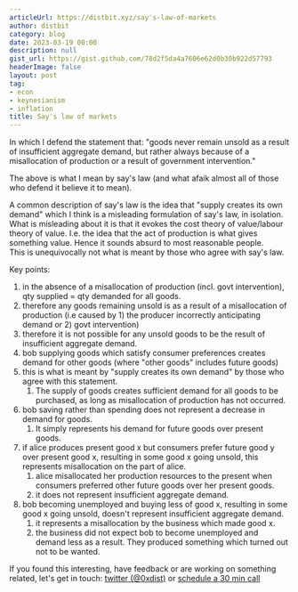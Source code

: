 ```yaml
---
articleUrl: https://distbit.xyz/say's-law-of-markets
author: distbit
category: blog
date: 2023-03-19 00:00
description: null
gist_url: https://gist.github.com/78d2f5da4a7606e62d0b30b922d57793
headerImage: false
layout: post
tag:
- econ
- keynesianism
- inflation
title: Say's law of markets
---
```





In which I defend the statement that: "goods never remain unsold as a result of insufficient aggregate demand, but rather always because of a misallocation of production or a result of government intervention."  

The above is what I mean by say's law (and what afaik almost all of those who defend it believe it to mean).  

A common description of say's law is the idea that "supply creates its own demand" which I think is a misleading formulation of say's law, in isolation.   
What is misleading about it is that it evokes the cost theory of value/labour theory of value. I.e. the idea that the act of production is what gives something value. Hence it sounds absurd to most reasonable people.   
This is unequivocally not what is meant by those who agree with say's law.  


Key points:  
1. in the absence of a misallocation of production (incl. govt intervention), qty supplied = qty demanded for all goods.  
2. therefore any goods remaining unsold is as a result of a misallocation of production (i.e caused by 1) the producer incorrectly anticipating demand or 2) govt intervention)  
3. therefore it is not possible for any unsold goods to be the result of insufficient aggregate demand.  
4. bob supplying goods which satisfy consumer preferences creates demand for other goods (where "other goods" includes future goods)  
5. this is what is meant by "supply creates its own demand" by those who agree with this statement.  
	1. The supply of goods creates sufficient demand for all goods to be purchased, as long as misallocation of production has not occurred.  
6. bob saving rather than spending does not represent a decrease in demand for goods.  
	1. It simply represents his demand for future goods over present goods.  
7. if alice produces present good x but consumers prefer future good y over present good x, resulting in some good x going unsold, this represents misallocation on the part of alice.   
    1. alice misallocated her production resources to the present when consumers preferred other future goods over her present goods.  
    2. it does not represent insufficient aggregate demand.  
8. bob becoming unemployed and buying less of good x, resulting in some good x going unsold, doesn't represent insufficient aggregate demand.  
    1. it represents a misallocation by the business which made good x.   
    2. the business did not expect bob to become unemployed and demand less as a result. They produced something which turned out not to be wanted.  

If you found this interesting, have feedback or are working on something related, let's get in touch: [twitter (@0xdist)](https://twitter.com/0xdist) or [schedule a 30 min call](https://cal.com/distbit/30min)
